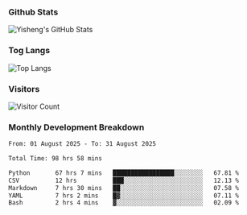 ### Github Stats
![Yisheng's GitHub Stats](https://github-readme-stats-9qabuvhk1-gongyisheng.vercel.app/api?username=gongyisheng&count_private=true&show_icons=true)
### Tog Langs
![Top Langs](https://github-readme-stats-9qabuvhk1-gongyisheng.vercel.app/api/top-langs/?username=gongyisheng&layout=compact)
### Visitors
![Visitor Count](https://profile-counter.glitch.me/gongyisheng/count.svg)
### Monthly Development Breakdown
<!--START_SECTION:waka-->

```txt
From: 01 August 2025 - To: 31 August 2025

Total Time: 98 hrs 58 mins

Python       67 hrs 7 mins   █████████████████░░░░░░░░   67.81 %
CSV          12 hrs          ███░░░░░░░░░░░░░░░░░░░░░░   12.13 %
Markdown     7 hrs 30 mins   ██░░░░░░░░░░░░░░░░░░░░░░░   07.58 %
YAML         7 hrs 2 mins    █▓░░░░░░░░░░░░░░░░░░░░░░░   07.11 %
Bash         2 hrs 4 mins    ▓░░░░░░░░░░░░░░░░░░░░░░░░   02.09 %
```

<!--END_SECTION:waka-->
